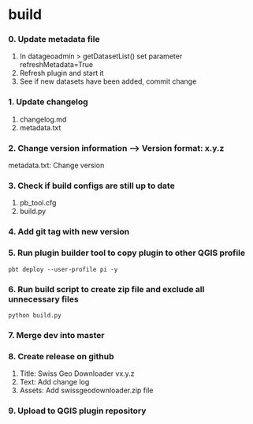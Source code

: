 # build

### 0. Update metadata file
1. In datageoadmin > getDatasetList() set parameter refreshMetadata=True
2. Refresh plugin and start it
3. See if new datasets have been added, commit change


### 1. Update changelog
1. changelog.md
2. metadata.txt

### 2. Change version information --> Version format: x.y.z
metadata.txt: Change version


### 3. Check if build configs are still up to date
1. pb_tool.cfg
2. build.py


### 4. Add git tag with new version


### 5. Run plugin builder tool to copy plugin to other QGIS profile
```pbt deploy --user-profile pi -y```


### 6. Run build script to create zip file and exclude all unnecessary files
```python build.py```


### 7. Merge dev into master


### 8. Create release on github
1. Title: Swiss Geo Downloader vx.y.z
2. Text: Add change log
3. Assets: Add swissgeodownloader.zip file


### 9. Upload to QGIS plugin repository
